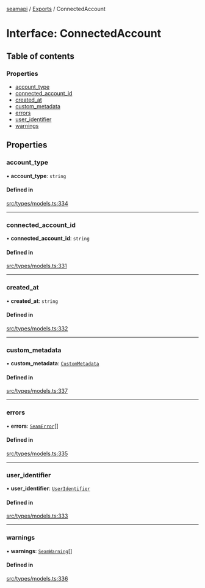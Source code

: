 [seamapi](../README.md) / [Exports](../modules.md) / ConnectedAccount

# Interface: ConnectedAccount

## Table of contents

### Properties

- [account\_type](ConnectedAccount.md#account_type)
- [connected\_account\_id](ConnectedAccount.md#connected_account_id)
- [created\_at](ConnectedAccount.md#created_at)
- [custom\_metadata](ConnectedAccount.md#custom_metadata)
- [errors](ConnectedAccount.md#errors)
- [user\_identifier](ConnectedAccount.md#user_identifier)
- [warnings](ConnectedAccount.md#warnings)

## Properties

### account\_type

• **account\_type**: `string`

#### Defined in

[src/types/models.ts:334](https://github.com/seamapi/javascript/blob/main/src/types/models.ts#L334)

___

### connected\_account\_id

• **connected\_account\_id**: `string`

#### Defined in

[src/types/models.ts:331](https://github.com/seamapi/javascript/blob/main/src/types/models.ts#L331)

___

### created\_at

• **created\_at**: `string`

#### Defined in

[src/types/models.ts:332](https://github.com/seamapi/javascript/blob/main/src/types/models.ts#L332)

___

### custom\_metadata

• **custom\_metadata**: [`CustomMetadata`](../modules.md#custommetadata)

#### Defined in

[src/types/models.ts:337](https://github.com/seamapi/javascript/blob/main/src/types/models.ts#L337)

___

### errors

• **errors**: [`SeamError`](SeamError.md)[]

#### Defined in

[src/types/models.ts:335](https://github.com/seamapi/javascript/blob/main/src/types/models.ts#L335)

___

### user\_identifier

• **user\_identifier**: [`UserIdentifier`](UserIdentifier.md)

#### Defined in

[src/types/models.ts:333](https://github.com/seamapi/javascript/blob/main/src/types/models.ts#L333)

___

### warnings

• **warnings**: [`SeamWarning`](SeamWarning.md)[]

#### Defined in

[src/types/models.ts:336](https://github.com/seamapi/javascript/blob/main/src/types/models.ts#L336)
